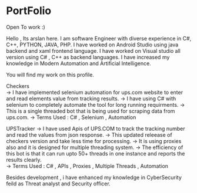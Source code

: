# PortFolio

Open To work :) 

Hello , Its arslan here.
I am software Engineer with diverse experience in C#, C++, PYTHON, JAVA, PHP.
I have worked on Android Studio using java backend and xaml frontend language.
I have worked on Visual studio all version using C# , C++ as backend languages.
I have increased my knowledge in Modern Automation and Artificial Intelligence.

You will find my work on this profile.

Checkers         
-> I have implemented selenium automation for ups.com website to enter and read elements value from tracking results.
-> I have using C# with selenium to completely automate the tool for long running requirments.
-> This is a single threaded bot that is being used for scraping data from ups.com.
-> Terms Used : C# , Selenium , Automation

UPSTracker         -> I have used Apis of UPS.COM to track the tracking number and read the values from json response.
           -> This updated releease of checkers version and take less time for processing.
           -> It is using proxies also and it is designed for multiple threading system.
           -> The efficiency of this bot is that it can run upto 50+ threads in one instance and reports the results clearly.         
           -> Terms Used : C# , APIs , Proxies , Multiple Threads , Automation 

Besides development , i have enhanced my knowledge in CyberSecurity feild as Threat analyst and Security officer.
